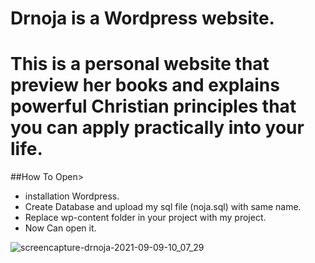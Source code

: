 # Drnoja is a Wordpress website.
# This is a personal website that preview her books and explains powerful Christian principles that you can apply practically into your life.

##How To Open>
  - installation Wordpress.
  - Create Database and upload my sql file (noja.sql) with same name.
  - Replace wp-content folder in your project with my project.
  - Now Can open it.

![screencapture-drnoja-2021-09-09-10_07_29](https://user-images.githubusercontent.com/69368404/132639299-f89615c8-1b38-4fb4-83b1-bffd0a7edf9e.png)
